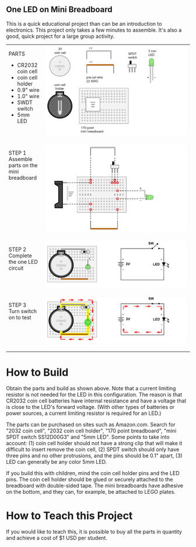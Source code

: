 ## One LED on Mini Breadboard

This is a quick educational project than can be an introduction to electronics. This project only takes a few minutes to assemble. It's also a good, quick project for a large group activity.

<table>
<tr><td width="20%" valign="top">
  
PARTS<br>
- CR2032 coin cell <br>
- coin cell holder <br>
- 0.9&quot; wire <br>
- 1.0&quot; wire <br>
- SWDT switch <br>
- 5mm LED <br>

</td><td>

<img src="oneledbb_step1_parts.png">
<br><br>
  
</td></tr>
<tr><td width="20%" valign="top">

STEP 1<br>Assemble parts on the mini breadboard

</td><td>

<img src="oneledbb_step2_build.png">
<br><br>

</td></tr>
<tr><td width="20%" valign="top">

STEP 2<br>Complete the one LED circuit

</td><td>

<img src="oneledbb_step3_done.png">
<br><br>

</td></tr>
<tr><td width="20%" valign="top">

STEP 3<br>Turn switch on to test

</td><td>

<img src="oneledbb_step4_test.png">
<br><br>
  
</td></tr>
</table>

# How to Build

Obtain the parts and build as shown above. Note that a current limiting resistor is not needed for the LED in this configuration. The reason is that CR2032 coin cell batteries have internal resistance and have a voltage that is close to the LED's forward voltage. (With other types of batteries or power sources, a current limiting resistor is required for an LED.)

The parts can be purchased on sites such as Amazon.com. Search for "2032 coin cell", "2032 coin cell holder", "170 point breadboard", "mini SPDT switch SS12D00G3" and "5mm LED". Some points to take into account: (1) coin cell holder should not have a strong clip that will make it difficult to insert remove the coin cell, (2) SPDT switch should only have three pins and no other protrusions, and the pins should be 0.1" apart, (3) LED can generally be any color 5mm LED.

If you build this with children, mind the coin cell holder pins and the LED pins. The coin cell holder should be glued or securely attached to the breadboard with double-sided tape. The mini breadboards have adhesive on the bottom, and they can, for example, be attached to LEGO plates.

# How to Teach this Project

If you would like to teach this, it is possible to buy all the parts in quantity and achieve a cost of $1 USD per student. 

